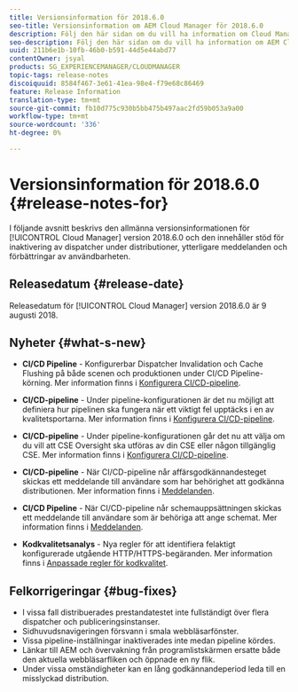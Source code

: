 ```yaml
---
title: Versionsinformation för 2018.6.0
seo-title: Versionsinformation om AEM Cloud Manager för 2018.6.0
description: Följ den här sidan om du vill ha information om Cloud Manager version 2018.6.0.
seo-description: Följ den här sidan om du vill ha information om AEM Cloud Manager version 2018.6.0.
uuid: 211b6e1b-10fb-46b0-b591-44d5e44abd77
contentOwner: jsyal
products: SG_EXPERIENCEMANAGER/CLOUDMANAGER
topic-tags: release-notes
discoiquuid: 8584f467-3e61-41ea-98e4-f79e68c86469
feature: Release Information
translation-type: tm+mt
source-git-commit: fb10d775c930b5bb475b497aac2fd59b053a9a00
workflow-type: tm+mt
source-wordcount: '336'
ht-degree: 0%

---
```



# Versionsinformation för 2018.6.0 {#release-notes-for}

I följande avsnitt beskrivs den allmänna versionsinformationen för [!UICONTROL Cloud Manager] version 2018.6.0 och den innehåller stöd för inaktivering av dispatcher under distributioner, ytterligare meddelanden och förbättringar av användbarheten.

## Releasedatum {#release-date}

Releasedatum för [!UICONTROL Cloud Manager] version 2018.6.0 är 9 augusti 2018.

## Nyheter {#what-s-new}

* **CI/CD Pipeline**  - Konfigurerbar Dispatcher Invalidation och Cache Flushing på både scenen och produktionen under CI/CD Pipeline-körning. Mer information finns i [Konfigurera CI/CD-pipeline](configuring-pipeline.md).

* **CI/CD-pipeline**  - Under pipeline-konfigurationen är det nu möjligt att definiera hur pipelinen ska fungera när ett viktigt fel upptäcks i en av kvalitetsportarna. Mer information finns i [Konfigurera CI/CD-pipeline](configuring-pipeline.md).

* **CI/CD-pipeline**  - Under pipeline-konfigurationen går det nu att välja om du vill att CSE Oversight ska utföras av din CSE eller någon tillgänglig CSE. Mer information finns i [Konfigurera CI/CD-pipeline](configuring-pipeline.md).

* **CI/CD-pipeline** - När CI/CD-pipeline når affärsgodkännandesteget skickas ett meddelande till användare som har behörighet att godkänna distributionen. Mer information finns i [Meddelanden](notifications.md).

* **CI/CD Pipeline**  - När CI/CD-pipeline når schemauppsättningen skickas ett meddelande till användare som är behöriga att ange schemat. Mer information finns i [Meddelanden](notifications.md).

* **Kodkvalitetsanalys**  - Nya regler för att identifiera felaktigt konfigurerade utgående HTTP/HTTPS-begäranden. Mer information finns i [Anpassade regler för kodkvalitet](custom-code-quality-rules.md).

## Felkorrigeringar {#bug-fixes}

* I vissa fall distribuerades prestandatestet inte fullständigt över flera dispatcher och publiceringsinstanser.
* Sidhuvudsnavigeringen försvann i smala webbläsarfönster.
* Vissa pipeline-inställningar inaktiverades inte medan pipeline kördes.
* Länkar till AEM och övervakning från programlistskärmen ersatte både den aktuella webbläsarfliken och öppnade en ny flik.
* Under vissa omständigheter kan en lång godkännandeperiod leda till en misslyckad distribution.

